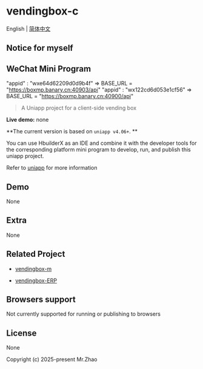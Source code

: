 # vendingbox-c

English | [简体中文](./README-zh.md)

## Notice for myself
## WeChat Mini Program
"appid" : "wxe64d62209d0d9b4f" => BASE_URL = "https://boxmp.banary.cn:40903/api"
"appid" : "wx122cd6d053e1cf56" => BASE_URL = "https://boxmp.banary.cn:40900/api"

> A Uniapp project for a client-side vending box

**Live demo:** none

**The current version is based on `uniapp v4.06+`. **

You can use HbuilderX as an IDE and combine it with the developer tools for 
the corresponding platform mini program to develop, run, and publish this uniapp project.

Refer to [uniapp](https://uniapp.dcloud.net.cn/) for more information

## Demo

None

## Extra

None

## Related Project

- [vendingbox-m](https://github.com/MrZhaoZQ/vendingbox-m)

- [vendingbox-ERP](https://github.com/MrZhaoZQ/vendingbox-ERP)

## Browsers support

Not currently supported for running or publishing to browsers

## License

None

Copyright (c) 2025-present Mr.Zhao